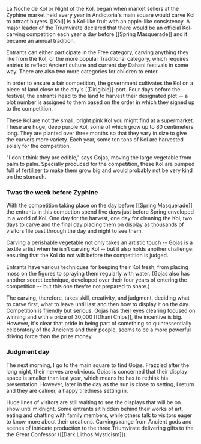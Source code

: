 La Noche de Kol or Night of the Kol, began when market sellers at the Zyphine market held every year in Andictoria's main square would carve Kol to attract buyers. [[Kol]] is a Kol-like fruit with an apple-like consistency. A major leader of the Triumvirate declared that there would be an official Kol-carving competition each year a day before [[Spring Masquerade]] and it became an annual tradition.

Entrants can either participate in the Free category, carving anything they like from the Kol, or the more popular Traditional category, which requires entries to reflect Ancient culture and current day Dahani festivals in some way. There are also two more categories for children to enter.

In order to ensure a fair competition, the government cultivates the Kol on a piece of land close to the city's [[Dirigible]]-port. Four days before the festival, the entrants head to the land to harvest their designated plot -- a plot number is assigned to them based on the order in which they signed up to the competition.

These Kol are not the small, bright pink Kol you might find at a supermarket. These are huge, deep purple Kol, some of which grow up to 80 centimeters long. They are planted over three months so that they vary in size to give the carvers more variety. Each year, some ten tons of Kol are harvested solely for the competition.

"I don't think they are edible," says Gojas, moving the large vegetable from palm to palm. Specially produced for the competition, these Kol are pumped full of fertilizer to make them grow big and would probably not be very kind on the stomach.

### Twas the week before Zyphine
With the competition taking place on the day before [[Spring Masquerade]] the entrants in this competion spend five days just before Spring enveloped in a world of Kol. One day for the harvest, one day for cleaning the Kol, two days to carve and the final day placing them on display as thousands of visitors file past through the day and night to see them.

Carving a perishable vegetable not only takes an artistic touch -- Gojas is a textile artist when he isn't carving Kol -- but it also holds another challenge: ensuring that the Kol do not wilt before the competition is judged.

Entrants have various techniques for keeping their Kol fresh, from placing moss on the figures to spraying them regularly with water. (Gojas also has another secret technique, developed over their four years of entering the competition -- but this one they're not prepared to share.)

The carving, therefore, takes skill, creativity, and judgment, deciding what to carve first, what to leave until last and then how to display it on the day. Competition is friendly but serious. Gojas has their eyes clearing focused on winning and with a prize of 30,000 [[Dhani Chips]], the incentive is big. However, it's clear that pride in being part of something so quintessentially celebratory of the Ancients and their people, seems to be a more powerful driving force than the prize money.

### Judgment day
The next morning, I go to the main square to find Gojas. Frazzled after the long night, their nerves are obvious. Gojas is concerned that their display space is smaller than last year, which means he has to rethink his presentation. However, later in the day as the sun is close to setting, I return and they are calmer, a happy tiredness setting in.

Huge lines of visitors are still waiting to see the displays that will be on show until midnight. Some entrants sit hidden behind their works of art, eating and chatting with family members, while others talk to visitors eager to know more about their creations. Carvings range from Ancient gods and scenes of intricate production to the three Triumvirate delivering gifts to the the Great Confessor ([[Dark Liithos Mysticism]]). 